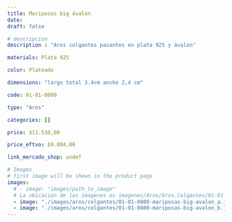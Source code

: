```yaml
---
title: Mariposas big ávalon
date: 
draft: false

# descripcion
description : "Aros colgantes pasantes en plata 925 y ávalon"

materials: Plata 925

color: Plateado

dimensions: "largo total 3.4cm ancho 2,4 cm"

code: 01-01-0800

type: "Aros"

categories: []

price: $11.530,00

price_eftvo: $9.804,00

link_mercado_shop: undef

# Images
# first image will be shown in the product page
images:
  # - image: "images/path_to_image"
  # La ubicacion de las imagenes es imagenes/Aros/Aros.Colgantes/01-01-0800-mariposas-big-avalon
  - image: "./images/aros/colgantes/01-01-0800-mariposas-big-avalon_a.jpg"
  - image: "./images/aros/colgantes/01-01-0800-mariposas-big-avalon_b.jpg"
---
```

